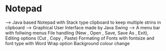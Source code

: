# Notepad
--> Java based Notepad with Stack type clipboard to keep multiple strins in clipboard
--> Graphical User Interface made by Java Swing
--> A menu bar with follwing menus
File handling (New , Open , Save, Save As , Exit),
Editing options (Cut , Copy , Paste)
Formating of Fonts with fontsize and font type with Word Wrap option
Background colour change
